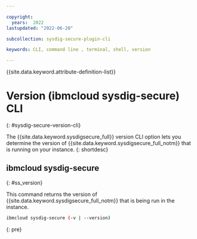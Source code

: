 ```yaml
---

copyright:
  years:  2022
lastupdated: "2022-06-20"

subcollection: sysdig-secure-plugin-cli

keywords: CLI, command line , terminal, shell, version

---
```


{{site.data.keyword.attribute-definition-list}}


# Version (ibmcloud sysdig-secure) CLI
{: #sysdig-secure-version-cli}

The {{site.data.keyword.sysdigsecure_full}} version CLI option lets you determine the version of {{site.data.keyword.sysdigsecure_full_notm}} that is running on your instance.
{: shortdesc}

## ibmcloud sysdig-secure
{: #ss_version}

This command returns the version of {{site.data.keyword.sysdigsecure_full_notm}} that is being run in the instance.

```sh
ibmcloud sysdig-secure (-v | --version)
```
{: pre}
